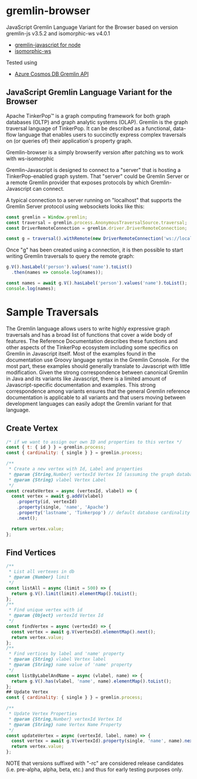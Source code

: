 # gremlin-browser
JavaScript Gremlin Language Variant for the Browser based on version gremlin-js v3.5.2 and isomorphic-ws v4.0.1

* [gremlin-javascript for node](https://www.npmjs.com/package/gremlin)
* [isomorphic-ws](https://www.npmjs.com/package/isomorphic-ws)

Tested using 
* [Azure Cosmos DB Gremlin API](https://docs.microsoft.com/en-us/azure/cosmos-db/graph/graph-introduction)

## JavaScript Gremlin Language Variant for the Browser
Apache TinkerPop™ is a graph computing framework for both graph databases (OLTP) and graph analytic systems (OLAP). Gremlin is the graph traversal language of TinkerPop. It can be described as a functional, data-flow language that enables users to succinctly express complex traversals on (or queries of) their application's property graph.

Gremlin-browser is a simply browserify version after patching ws to work with ws-isomorphic

Gremlin-Javascript is designed to connect to a "server" that is hosting a TinkerPop-enabled graph system. That "server" could be Gremlin Server or a remote Gremlin provider that exposes protocols by which Gremlin-Javascript can connect.

A typical connection to a server running on "localhost" that supports the Gremlin Server protocol using websockets looks like this:

```javascript
const gremlin = Window.gremlin;
const traversal = gremlin.process.AnonymousTraversalSource.traversal;
const DriverRemoteConnection = gremlin.driver.DriverRemoteConnection;

const g = traversal().withRemote(new DriverRemoteConnection('ws://localhost:8182/gremlin'));
```
Once "g" has been created using a connection, it is then possible to start writing Gremlin traversals to query the remote graph:

```javascript
g.V().hasLabel('person').values('name').toList()
  .then(names => console.log(names));

const names = await g.V().hasLabel('person').values('name').toList();
console.log(names);
```
# Sample Traversals
The Gremlin language allows users to write highly expressive graph traversals and has a broad list of functions that cover a wide body of features. The Reference Documentation describes these functions and other aspects of the TinkerPop ecosystem including some specifics on Gremlin in Javascript itself. Most of the examples found in the documentation use Groovy language syntax in the Gremlin Console. For the most part, these examples should generally translate to Javascript with little modification. Given the strong correspondence between canonical Gremlin in Java and its variants like Javascript, there is a limited amount of Javascript-specific documentation and examples. This strong correspondence among variants ensures that the general Gremlin reference documentation is applicable to all variants and that users moving between development languages can easily adopt the Gremlin variant for that language.

## Create Vertex
```javascript
/* if we want to assign our own ID and properties to this vertex */
const { t: { id } } = gremlin.process;
const { cardinality: { single } } = gremlin.process;

/**
 * Create a new vertex with Id, Label and properties
 * @param {String,Number} vertexId Vertex Id (assuming the graph database allows id assignment)
 * @param {String} vlabel Vertex Label
 */
const createVertex = async (vertexId, vlabel) => {
  const vertex = await g.addV(vlabel)
    .property(id, vertexId)
    .property(single, 'name', 'Apache')
    .property('lastname', 'Tinkerpop') // default database cardinality
    .next();

  return vertex.value;
};
```
## Find Vertices
```javascript
/**
 * List all vertexes in db
 * @param {Number} limit
 */
const listAll = async (limit = 500) => {
  return g.V().limit(limit).elementMap().toList();
};
/**
 * Find unique vertex with id
 * @param {Object} vertexId Vertex Id
 */
const findVertex = async (vertexId) => {
  const vertex = await g.V(vertexId).elementMap().next();
  return vertex.value;
};
/**
 * Find vertices by label and 'name' property
 * @param {String} vlabel Vertex label
 * @param {String} name value of 'name' property
 */
const listByLabelAndName = async (vlabel, name) => {
  return g.V().has(vlabel, 'name', name).elementMap().toList();
};
## Update Vertex
const { cardinality: { single } } = gremlin.process;

/**
 * Update Vertex Properties
 * @param {String,Number} vertexId Vertex Id
 * @param {String} name Vertex Name Property
 */
const updateVertex = async (vertexId, label, name) => {
  const vertex = await g.V(vertexId).property(single, 'name', name).next();
  return vertex.value;
};
```
NOTE that versions suffixed with "-rc" are considered release candidates (i.e. pre-alpha, alpha, beta, etc.) and thus for early testing purposes only.